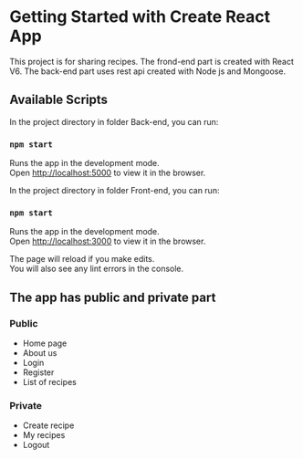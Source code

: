 # Getting Started with Create React App

This project is for sharing recipes. The frond-end part is created with React V6. The back-end part uses rest api created with Node js and Mongoose.

## Available Scripts

In the project directory in folder Back-end, you can run:

### `npm start`
Runs the app in the development mode.\
Open [http://localhost:5000](http://localhost:5000) to view it in the browser.


In the project directory in folder Front-end, you can run:

### `npm start`

Runs the app in the development mode.\
Open [http://localhost:3000](http://localhost:3000) to view it in the browser.

The page will reload if you make edits.\
You will also see any lint errors in the console.

## The app has public and private part

### Public 
- Home page
- About us
- Login
- Register
- List of recipes

### Private
- Create recipe
- My recipes
- Logout



